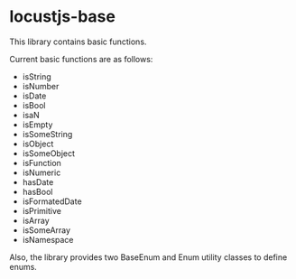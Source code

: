 # locustjs-base
This library contains basic functions.

Current basic functions are as follows:

* isString      
* isNumber      
* isDate        
* isBool        
* isaN      	
* isEmpty       
* isSomeString  
* isObject      
* isSomeObject  
* isFunction    
* isNumeric     
* hasDate       
* hasBool		
* isFormatedDate
* isPrimitive   
* isArray		
* isSomeArray	
* isNamespace

Also, the library provides two BaseEnum and Enum utility classes to define enums.
